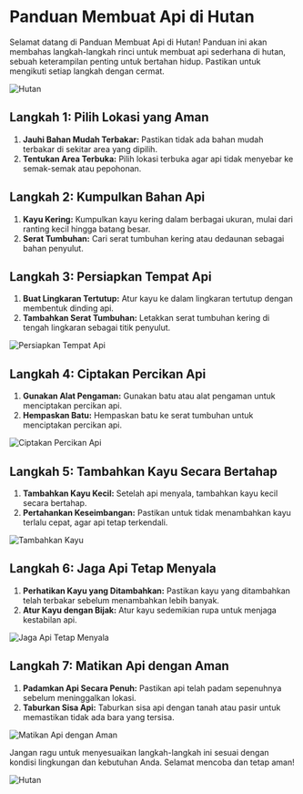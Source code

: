 ﻿
# Panduan Membuat Api di Hutan

Selamat datang di Panduan Membuat Api di Hutan! Panduan ini akan membahas langkah-langkah rinci untuk membuat api sederhana di hutan, sebuah keterampilan penting untuk bertahan hidup. Pastikan untuk mengikuti setiap langkah dengan cermat.

![Hutan](https://source.unsplash.com/800x600/?forest)

## Langkah 1: Pilih Lokasi yang Aman

1. **Jauhi Bahan Mudah Terbakar:** Pastikan tidak ada bahan mudah terbakar di sekitar area yang dipilih.
2. **Tentukan Area Terbuka:** Pilih lokasi terbuka agar api tidak menyebar ke semak-semak atau pepohonan.

## Langkah 2: Kumpulkan Bahan Api

1. **Kayu Kering:** Kumpulkan kayu kering dalam berbagai ukuran, mulai dari ranting kecil hingga batang besar.
2. **Serat Tumbuhan:** Cari serat tumbuhan kering atau dedaunan sebagai bahan penyulut.

## Langkah 3: Persiapkan Tempat Api

1. **Buat Lingkaran Tertutup:** Atur kayu ke dalam lingkaran tertutup dengan membentuk dinding api.
2. **Tambahkan Serat Tumbuhan:** Letakkan serat tumbuhan kering di tengah lingkaran sebagai titik penyulut.

![Persiapkan Tempat Api](https://source.unsplash.com/800x600/?fire-preparation)

## Langkah 4: Ciptakan Percikan Api

1. **Gunakan Alat Pengaman:** Gunakan batu atau alat pengaman untuk menciptakan percikan api.
2. **Hempaskan Batu:** Hempaskan batu ke serat tumbuhan untuk menciptakan percikan api.

![Ciptakan Percikan Api](https://source.unsplash.com/800x600/?fire-spark)

## Langkah 5: Tambahkan Kayu Secara Bertahap

1. **Tambahkan Kayu Kecil:** Setelah api menyala, tambahkan kayu kecil secara bertahap.
2. **Pertahankan Keseimbangan:** Pastikan untuk tidak menambahkan kayu terlalu cepat, agar api tetap terkendali.

![Tambahkan Kayu](https://source.unsplash.com/800x600/?adding-wood-to-fire)

## Langkah 6: Jaga Api Tetap Menyala

1. **Perhatikan Kayu yang Ditambahkan:** Pastikan kayu yang ditambahkan telah terbakar sebelum menambahkan lebih banyak.
2. **Atur Kayu dengan Bijak:** Atur kayu sedemikian rupa untuk menjaga kestabilan api.

![Jaga Api Tetap Menyala](https://source.unsplash.com/800x600/?maintaining-fire)

## Langkah 7: Matikan Api dengan Aman

1. **Padamkan Api Secara Penuh:** Pastikan api telah padam sepenuhnya sebelum meninggalkan lokasi.
2. **Taburkan Sisa Api:** Taburkan sisa api dengan tanah atau pasir untuk memastikan tidak ada bara yang tersisa.

![Matikan Api dengan Aman](https://source.unsplash.com/800x600/?extinguishing-fire)

Jangan ragu untuk menyesuaikan langkah-langkah ini sesuai dengan kondisi lingkungan dan kebutuhan Anda. Selamat mencoba dan tetap aman!

![Hutan](https://source.unsplash.com/800x600/?forest)

